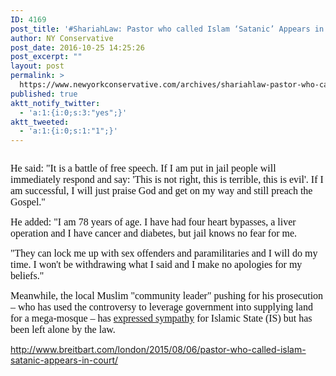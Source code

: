 ```yaml
---
ID: 4169
post_title: '#ShariahLaw: Pastor who called Islam ‘Satanic’ Appears in Court #tcot #PJNET'
author: NY Conservative
post_date: 2016-10-25 14:25:26
post_excerpt: ""
layout: post
permalink: >
  https://www.newyorkconservative.com/archives/shariahlaw-pastor-who-called-islam-satanic-appears-in-court-tcot-pjnet/
published: true
aktt_notify_twitter:
  - 'a:1:{i:0;s:3:"yes";}'
aktt_tweeted:
  - 'a:1:{i:0;s:1:"1";}'
---
```

<p><img src="http://www.newyorkconservative.com/wp-content/uploads/2015/08/080615_1147_ShariahLawP1.jpg" alt="" />
	</p><p><span style="color:#111111;font-family:Georgia;font-size:12pt">He said: "It is a battle of free speech. If I am put in jail people will immediately respond and say: 'This is not right, this is terrible, this is evil'. If I am successful, I will just praise God and get on my way and still preach the Gospel."
</span></p><p><span style="color:#111111;font-family:Georgia;font-size:12pt">He added: "I am 78 years of age. I have had four heart bypasses, a liver operation and I have cancer and diabetes, but jail knows no fear for me.
</span></p><p><span style="color:#111111;font-family:Georgia;font-size:12pt">"They can lock me up with sex offenders and paramilitaries and I will do my time. I won't be withdrawing what I said and I make no apologies for my beliefs."
</span></p><p><span style="color:#111111;font-family:Georgia;font-size:12pt">Meanwhile, the local Muslim "community leader" pushing for his prosecution – who has used the controversy to leverage government into supplying land for a mega-mosque – has <a href="http://www.breitbart.com/london/2015/07/15/muslim-leader-pushing-to-prosecute-christian-pastor-who-criticised-islam-exposed-as-isis-sympathiser/">expressed sympathy</a> for Islamic State (IS) but has been left alone by the law.
</span></p><p><a href="http://www.breitbart.com/london/2015/08/06/pastor-who-called-islam-satanic-appears-in-court/">http://www.breitbart.com/london/2015/08/06/pastor-who-called-islam-satanic-appears-in-court/</a>
	</p>